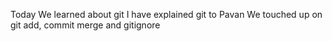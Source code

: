 Today We learned about git
I have explained git to Pavan
We touched up on git add, commit merge and gitignore
